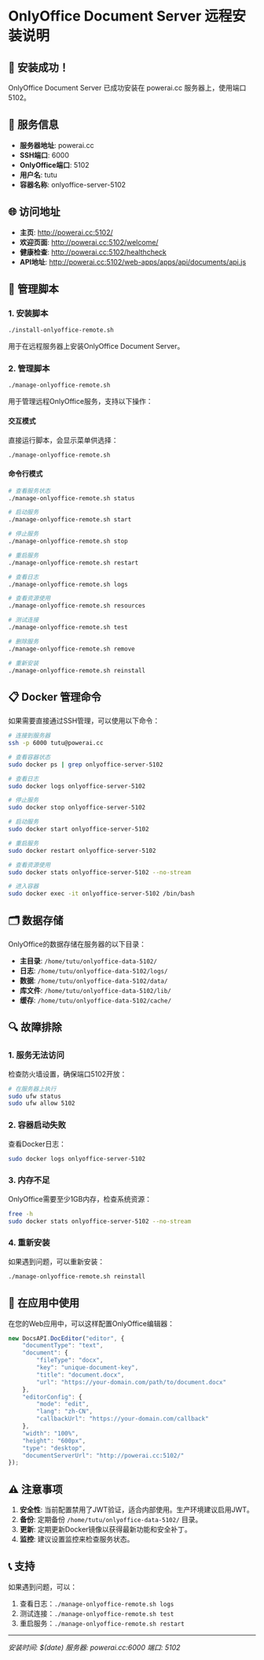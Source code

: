 # OnlyOffice Document Server 远程安装说明

## 🎉 安装成功！

OnlyOffice Document Server 已成功安装在 powerai.cc 服务器上，使用端口 5102。

## 📍 服务信息

- **服务器地址**: powerai.cc
- **SSH端口**: 6000
- **OnlyOffice端口**: 5102
- **用户名**: tutu
- **容器名称**: onlyoffice-server-5102

## 🌐 访问地址

- **主页**: http://powerai.cc:5102/
- **欢迎页面**: http://powerai.cc:5102/welcome/
- **健康检查**: http://powerai.cc:5102/healthcheck
- **API地址**: http://powerai.cc:5102/web-apps/apps/api/documents/api.js

## 🔧 管理脚本

### 1. 安装脚本
```bash
./install-onlyoffice-remote.sh
```
用于在远程服务器上安装OnlyOffice Document Server。

### 2. 管理脚本
```bash
./manage-onlyoffice-remote.sh
```
用于管理远程OnlyOffice服务，支持以下操作：

#### 交互模式
直接运行脚本，会显示菜单供选择：
```bash
./manage-onlyoffice-remote.sh
```

#### 命令行模式
```bash
# 查看服务状态
./manage-onlyoffice-remote.sh status

# 启动服务
./manage-onlyoffice-remote.sh start

# 停止服务
./manage-onlyoffice-remote.sh stop

# 重启服务
./manage-onlyoffice-remote.sh restart

# 查看日志
./manage-onlyoffice-remote.sh logs

# 查看资源使用
./manage-onlyoffice-remote.sh resources

# 测试连接
./manage-onlyoffice-remote.sh test

# 删除服务
./manage-onlyoffice-remote.sh remove

# 重新安装
./manage-onlyoffice-remote.sh reinstall
```

## 📋 Docker 管理命令

如果需要直接通过SSH管理，可以使用以下命令：

```bash
# 连接到服务器
ssh -p 6000 tutu@powerai.cc

# 查看容器状态
sudo docker ps | grep onlyoffice-server-5102

# 查看日志
sudo docker logs onlyoffice-server-5102

# 停止服务
sudo docker stop onlyoffice-server-5102

# 启动服务
sudo docker start onlyoffice-server-5102

# 重启服务
sudo docker restart onlyoffice-server-5102

# 查看资源使用
sudo docker stats onlyoffice-server-5102 --no-stream

# 进入容器
sudo docker exec -it onlyoffice-server-5102 /bin/bash
```

## 🗂️ 数据存储

OnlyOffice的数据存储在服务器的以下目录：
- **主目录**: `/home/tutu/onlyoffice-data-5102/`
- **日志**: `/home/tutu/onlyoffice-data-5102/logs/`
- **数据**: `/home/tutu/onlyoffice-data-5102/data/` 
- **库文件**: `/home/tutu/onlyoffice-data-5102/lib/`
- **缓存**: `/home/tutu/onlyoffice-data-5102/cache/`

## 🔍 故障排除

### 1. 服务无法访问
检查防火墙设置，确保端口5102开放：
```bash
# 在服务器上执行
sudo ufw status
sudo ufw allow 5102
```

### 2. 容器启动失败
查看Docker日志：
```bash
sudo docker logs onlyoffice-server-5102
```

### 3. 内存不足
OnlyOffice需要至少1GB内存，检查系统资源：
```bash
free -h
sudo docker stats onlyoffice-server-5102 --no-stream
```

### 4. 重新安装
如果遇到问题，可以重新安装：
```bash
./manage-onlyoffice-remote.sh reinstall
```

## 📝 在应用中使用

在您的Web应用中，可以这样配置OnlyOffice编辑器：

```javascript
new DocsAPI.DocEditor("editor", {
    "documentType": "text",
    "document": {
        "fileType": "docx",
        "key": "unique-document-key",
        "title": "document.docx",
        "url": "https://your-domain.com/path/to/document.docx"
    },
    "editorConfig": {
        "mode": "edit",
        "lang": "zh-CN",
        "callbackUrl": "https://your-domain.com/callback"
    },
    "width": "100%",
    "height": "600px",
    "type": "desktop",
    "documentServerUrl": "http://powerai.cc:5102/"
});
```

## ⚠️ 注意事项

1. **安全性**: 当前配置禁用了JWT验证，适合内部使用。生产环境建议启用JWT。
2. **备份**: 定期备份 `/home/tutu/onlyoffice-data-5102/` 目录。
3. **更新**: 定期更新Docker镜像以获得最新功能和安全补丁。
4. **监控**: 建议设置监控来检查服务状态。

## 📞 支持

如果遇到问题，可以：
1. 查看日志：`./manage-onlyoffice-remote.sh logs`
2. 测试连接：`./manage-onlyoffice-remote.sh test`
3. 重启服务：`./manage-onlyoffice-remote.sh restart`

---
*安装时间: $(date)*
*服务器: powerai.cc:6000*
*端口: 5102* 